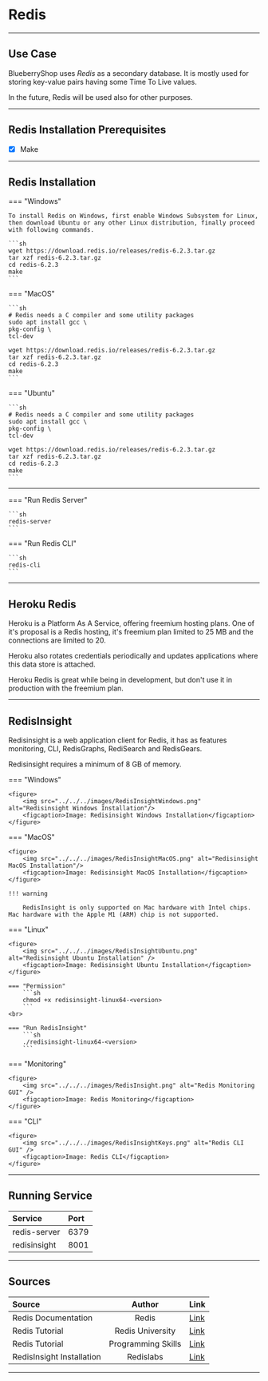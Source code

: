 # Redis

<hr />

## Use Case

BlueberryShop uses <i> Redis </i> as a secondary database. It is mostly used for storing key-value pairs having some Time To Live values.

In the future, Redis will be used also for other purposes.

<hr />

## Redis Installation Prerequisites

- [x] Make

<hr/>

## Redis Installation

=== "Windows"

    To install Redis on Windows, first enable Windows Subsystem for Linux, then download Ubuntu or any other Linux distribution, finally proceed with following commands.

    ```sh
    wget https://download.redis.io/releases/redis-6.2.3.tar.gz
    tar xzf redis-6.2.3.tar.gz
    cd redis-6.2.3
    make
    ```

=== "MacOS"

    ```sh
    # Redis needs a C compiler and some utility packages
    sudo apt install gcc \
    pkg-config \
    tcl-dev

    wget https://download.redis.io/releases/redis-6.2.3.tar.gz
    tar xzf redis-6.2.3.tar.gz
    cd redis-6.2.3
    make
    ```

=== "Ubuntu"

    ```sh
    # Redis needs a C compiler and some utility packages
    sudo apt install gcc \
    pkg-config \
    tcl-dev

    wget https://download.redis.io/releases/redis-6.2.3.tar.gz
    tar xzf redis-6.2.3.tar.gz
    cd redis-6.2.3
    make
    ```

<hr />

=== "Run Redis Server"

    ```sh
    redis-server
    ```

=== "Run Redis CLI"

    ```sh
    redis-cli
    ```

<hr />

## Heroku Redis

Heroku is a Platform As A Service, offering freemium hosting plans. One of it's proposal is a Redis hosting, it's freemium plan limited to 25 MB and the connections are limited to 20.

Heroku also rotates credentials periodically and updates applications where this data store is attached.

Heroku Redis is great while being in development, but don't use it in production with the freemium plan.

<hr />

## RedisInsight

Redisinsight is a web application client for Redis, it has as features monitoring, CLI, RedisGraphs, RediSearch and RedisGears.

Redisinsight requires a minimum of 8 GB of memory.

=== "Windows"

    <figure>
        <img src="../../../images/RedisInsightWindows.png" alt="Redisinsight Windows Installation"/>
        <figcaption>Image: Redisinsight Windows Installation</figcaption>
    </figure>

=== "MacOS"

    <figure>
        <img src="../../../images/RedisInsightMacOS.png" alt="Redisinsight MacOS Installation"/>
        <figcaption>Image: Redisinsight MacOS Installation</figcaption>
    </figure>

    !!! warning

        RedisInsight is only supported on Mac hardware with Intel chips. Mac hardware with the Apple M1 (ARM) chip is not supported.

=== "Linux"

    <figure>
        <img src="../../../images/RedisInsightUbuntu.png" alt="Redisinsight Ubuntu Installation" />
        <figcaption>Image: Redisinsight Ubuntu Installation</figcaption>
    </figure>

    === "Permission"
        ```sh
        chmod +x redisinsight-linux64-<version>
        ```
    <br>

    === "Run RedisInsight"
        ```sh
        ./redisinsight-linux64-<version>
        ```

=== "Monitoring"

    <figure>
        <img src="../../../images/RedisInsight.png" alt="Redis Monitoring GUI" />
        <figcaption>Image: Redis Monitoring</figcaption>
    </figure>

=== "CLI"

    <figure>
        <img src="../../../images/RedisInsightKeys.png" alt="Redis CLI GUI" />
        <figcaption>Image: Redis CLI</figcaption>
    </figure>

<hr />

## Running Service

| Service      | Port |
| :----------- | :--- |
| redis-server | 6379 |
| redisinsight | 8001 |

<hr />

## Sources

| Source                    |       Author       | Link                                                                           |
| :------------------------ | :----------------: | :----------------------------------------------------------------------------- |
| Redis Documentation       |       Redis        | [Link](https://redis.io/download)                                              |
| Redis Tutorial            |  Redis University  | [Link](https://www.youtube.com/watch?v=1psWME8UH_0)                            |
| Redis Tutorial            | Programming Skills | [Link](https://www.youtube.com/watch?v=ubXKcyx7RLw)                            |
| RedisInsight Installation |     Redislabs      | [Link](https://docs.redislabs.com/latest/ri/installing/install-redis-desktop/) |

<hr />
